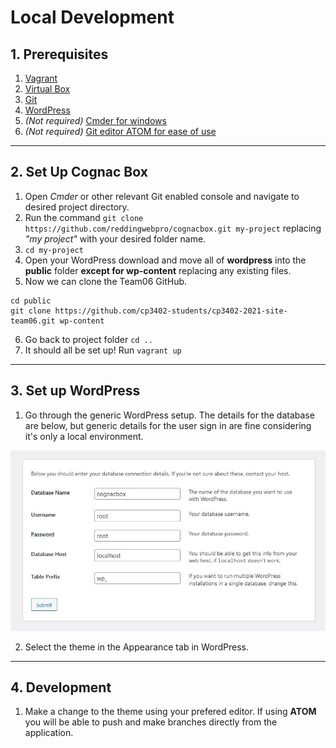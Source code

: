 # Local Development
## 1. Prerequisites
1. [Vagrant](https://www.vagrantup.com/)
2. [Virtual Box](https://www.virtualbox.org/)
3. [Git](https://git-scm.com/)
4. [WordPress](https://en-au.wordpress.org/download/)
5. *(Not required)* [Cmder for windows](https://cmder.net/)
6. *(Not required)* [Git editor ATOM for ease of use](https://atom.io/)

---

## 2. Set Up Cognac Box
1. Open *Cmder* or other relevant Git enabled console and navigate to desired project directory.
2. Run the command `git clone https://github.com/reddingwebpro/cognacbox.git my-project` replacing *"my project"* with your desired folder name.
3. `cd my-project`
4. Open your WordPress download and move all of **wordpress** into the **public** folder **except for wp-content** replacing any existing files.
5. Now we can clone the Team06 GitHub.
```
cd public
git clone https://github.com/cp3402-students/cp3402-2021-site-team06.git wp-content
```
6. Go back to project folder `cd ..`
7. It should all be set up! Run `vagrant up`

---

## 3. Set up WordPress
1. Go through the generic WordPress setup. The details for the database are below, but generic details for the user sign in are fine considering it's only a local environment.

![Wordpress Database Set up](/images/wordpressdatabase.JPG)

2. Select the theme in the Appearance tab in WordPress.

---

## 4. Development
1. Make a change to the theme using your prefered editor. If using **ATOM** you will be able to push and make branches directly from the application.
